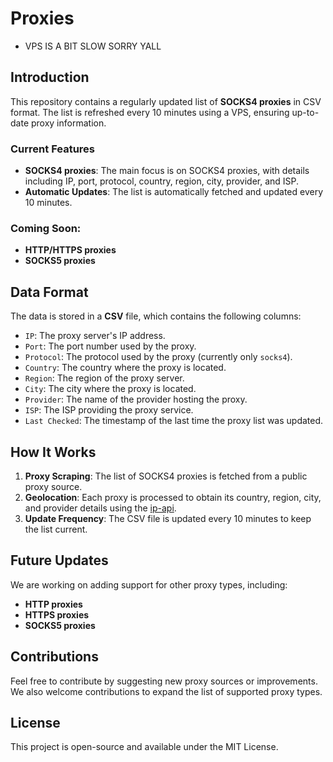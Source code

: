 # Proxies
- VPS IS A BIT SLOW SORRY YALL

## Introduction
This repository contains a regularly updated list of **SOCKS4 proxies** in CSV format. The list is refreshed every 10 minutes using a VPS, ensuring up-to-date proxy information.

### Current Features
- **SOCKS4 proxies**: The main focus is on SOCKS4 proxies, with details including IP, port, protocol, country, region, city, provider, and ISP.
- **Automatic Updates**: The list is automatically fetched and updated every 10 minutes.
  
### Coming Soon:
- **HTTP/HTTPS proxies**
- **SOCKS5 proxies**

## Data Format
The data is stored in a **CSV** file, which contains the following columns:
- `IP`: The proxy server's IP address.
- `Port`: The port number used by the proxy.
- `Protocol`: The protocol used by the proxy (currently only `socks4`).
- `Country`: The country where the proxy is located.
- `Region`: The region of the proxy server.
- `City`: The city where the proxy is located.
- `Provider`: The name of the provider hosting the proxy.
- `ISP`: The ISP providing the proxy service.
- `Last Checked`: The timestamp of the last time the proxy list was updated.

## How It Works
1. **Proxy Scraping**: The list of SOCKS4 proxies is fetched from a public proxy source.
2. **Geolocation**: Each proxy is processed to obtain its country, region, city, and provider details using the [ip-api](http://ip-api.com).
3. **Update Frequency**: The CSV file is updated every 10 minutes to keep the list current.

## Future Updates
We are working on adding support for other proxy types, including:
- **HTTP proxies**
- **HTTPS proxies**
- **SOCKS5 proxies**

## Contributions
Feel free to contribute by suggesting new proxy sources or improvements. We also welcome contributions to expand the list of supported proxy types.

## License
This project is open-source and available under the MIT License.

